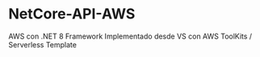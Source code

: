 # NetCore-API-AWS
AWS con .NET 8 Framework Implementado desde VS con AWS ToolKits / Serverless Template
